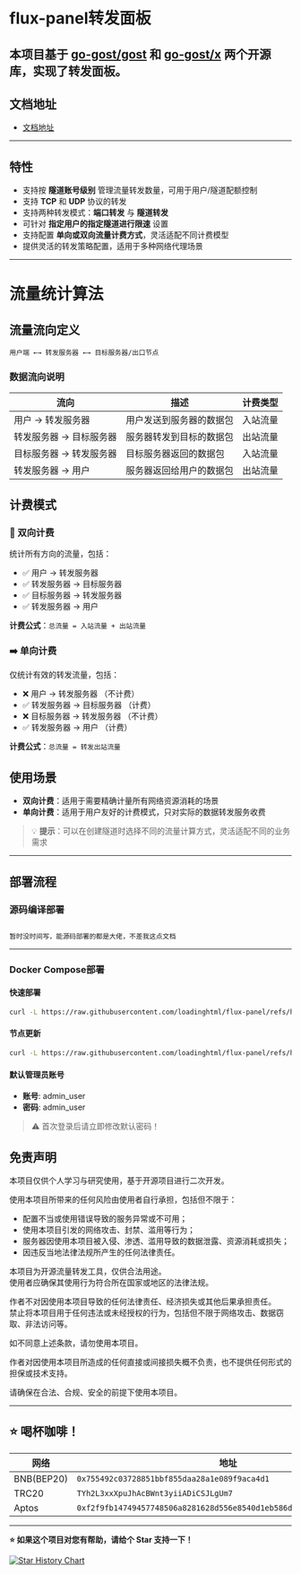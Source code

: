 # flux-panel转发面板


本项目基于 [go-gost/gost](https://github.com/go-gost/gost) 和 [go-gost/x](https://github.com/go-gost/x) 两个开源库，实现了转发面板。
---
## 文档地址
- [文档地址](https://tes.cc)
---
## 特性

- 支持按 **隧道账号级别** 管理流量转发数量，可用于用户/隧道配额控制
- 支持 **TCP** 和 **UDP** 协议的转发
- 支持两种转发模式：**端口转发** 与 **隧道转发**
- 可针对 **指定用户的指定隧道进行限速** 设置
- 支持配置 **单向或双向流量计费方式**，灵活适配不同计费模型
- 提供灵活的转发策略配置，适用于多种网络代理场景


---
# 流量统计算法

## 流量流向定义

```
用户端 ←→ 转发服务器 ←→ 目标服务器/出口节点
```

### 数据流向说明

| 流向 | 描述 | 计费类型 |
|-----|-----|----------|
| 用户 → 转发服务器 | 用户发送到服务器的数据包 | 入站流量 |
| 转发服务器 → 目标服务器 | 服务器转发到目标的数据包 | 出站流量 |
| 目标服务器 → 转发服务器 | 目标服务器返回的数据包 | 入站流量 |
| 转发服务器 → 用户 | 服务器返回给用户的数据包 | 出站流量 |

## 计费模式

### 🔄 双向计费
统计所有方向的流量，包括：
- ✅ 用户 → 转发服务器
- ✅ 转发服务器 → 目标服务器  
- ✅ 目标服务器 → 转发服务器
- ✅ 转发服务器 → 用户

**计费公式**：`总流量 = 入站流量 + 出站流量`

### ➡️ 单向计费
仅统计有效的转发流量，包括：
- ❌ 用户 → 转发服务器 （不计费）
- ✅ 转发服务器 → 目标服务器 （计费）
- ❌ 目标服务器 → 转发服务器 （不计费）
- ✅ 转发服务器 → 用户 （计费）

**计费公式**：`总流量 = 转发出站流量`

## 使用场景

- **双向计费**：适用于需要精确计量所有网络资源消耗的场景
- **单向计费**：适用于用户友好的计费模式，只对实际的数据转发服务收费

> 💡 **提示**：可以在创建隧道时选择不同的流量计算方式，灵活适配不同的业务需求
---

## 部署流程

### 源码编译部署

```bash

暂时没时间写，能源码部署的都是大佬，不差我这点文档
```
---
### Docker Compose部署
#### 快速部署

```bash
curl -L https://raw.githubusercontent.com/loadinghtml/flux-panel/refs/heads/main/panel_install.sh -o panel_install.sh && chmod +x panel_install.sh && ./panel_install.sh

```

#### 节点更新

```bash
curl -L https://raw.githubusercontent.com/loadinghtml/flux-panel/refs/heads/main/install.sh -o install.sh && chmod +x install.sh && ./install.sh

```

#### 默认管理员账号

- **账号**: admin_user
- **密码**: admin_user

> ⚠️ 首次登录后请立即修改默认密码！


## 免责声明

本项目仅供个人学习与研究使用，基于开源项目进行二次开发。

使用本项目所带来的任何风险由使用者自行承担，包括但不限于：

- 配置不当或使用错误导致的服务异常或不可用；
- 使用本项目引发的网络攻击、封禁、滥用等行为；
- 服务器因使用本项目被入侵、渗透、滥用导致的数据泄露、资源消耗或损失；
- 因违反当地法律法规所产生的任何法律责任。

本项目为开源流量转发工具，仅供合法用途。  
使用者应确保其使用行为符合所在国家或地区的法律法规。

作者不对因使用本项目导致的任何法律责任、经济损失或其他后果承担责任。  
禁止将本项目用于任何违法或未经授权的行为，包括但不限于网络攻击、数据窃取、非法访问等。

如不同意上述条款，请勿使用本项目。

作者对因使用本项目所造成的任何直接或间接损失概不负责，也不提供任何形式的担保或技术支持。

请确保在合法、合规、安全的前提下使用本项目。

---
## ⭐ 喝杯咖啡！

| 网络       | 地址                                                                 |
|------------|----------------------------------------------------------------------|
| BNB(BEP20) | `0x755492c03728851bbf855daa28a1e089f9aca4d1`                          |
| TRC20      | `TYh2L3xxXpuJhAcBWnt3yiiADiCSJLgUm7`                                  |
| Aptos      | `0xf2f9fb14749457748506a8281628d556e8540d1eb586d202cd8b02b99d369ef8`  |



---

**⭐ 如果这个项目对您有帮助，请给个 Star 支持一下！**

[![Star History Chart](https://api.star-history.com/svg?repos=bqlpfy/flux-panel&type=Date)](https://www.star-history.com/#bqlpfy/flux-panel&Date)

